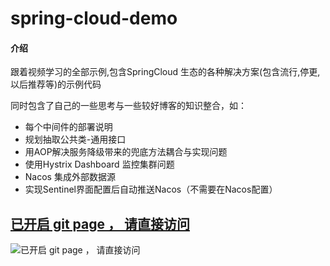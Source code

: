 # spring-cloud-demo

#### 介绍
跟着视频学习的全部示例,包含SpringCloud 生态的各种解决方案(包含流行,停更,以后推荐等)的示例代码

同时包含了自己的一些思考与一些较好博客的知识整合，如：

- 每个中间件的部署说明
- 规划抽取公共类-通用接口
- 用AOP解决服务降级带来的兜底方法耦合与实现问题
- 使用Hystrix Dashboard 监控集群问题
- Nacos 集成外部数据源
- 实现Sentinel界面配置后自动推送Nacos（不需要在Nacos配置）

## [已开启 git page ， 请直接访问 ](https://pocg.gitee.io/spring-cloud-demo/)
![已开启 git page ， 请直接访问](https://pocg.gitee.io/spring-cloud-demo/img/md-covery-demo.jpg)

